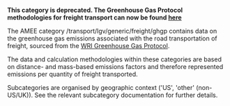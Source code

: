 **This category is deprecated. The Greenhouse Gas Protocol methodologies
for freight transport can now be found
[here](Freight_transport_by_Greenhouse_Gas_Protocol)**

The AMEE category /transport/lgv/generic/freight/ghgp contains data on
the greenhouse gas emissions associated with the road transportation of
freight, sourced from the [WRI Greenhouse Gas
Protocol](http://www.ghgprotocol.org/calculation-tools/all-tools).

The data and calculation methodologies within these categories are based
on distance- and mass-based emissions factors and therefore represented
emissions per quantity of freight transported.

Subcategories are organised by geographic context ('US', 'other'
(non-US/UK)). See the relevant subcategory documentation for further
details.
